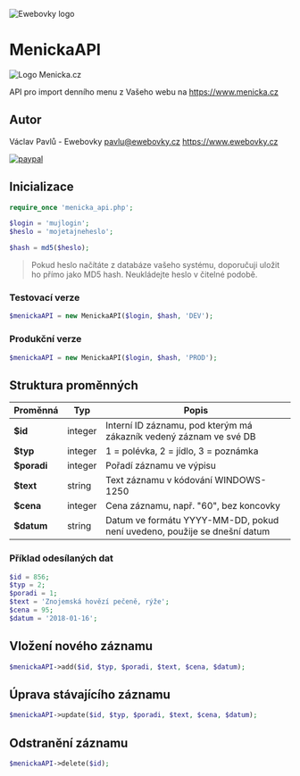 ![Ewebovky logo](https://scontent-vie1-1.xx.fbcdn.net/v/t1.0-9/300307_143851005784634_13358189_n.jpg?_nc_cat=0&_nc_eui2=v1%3AAeHq0jKWvQke55cHedbMH5C5LhEgMjChGFvnpLMFVkVTOcO3WF_8HRj5OutkzR_uNr0jW6oBzSvkjDB2cwQK0fJEwzcnSR4OyAsEOL6Ls2QaNA&oh=84ad3b53eaab5d953842cc0603793b1a&oe=5B512ADB)

# MenickaAPI

![Logo Menicka.cz](http://www.menicka.cz/files/podpora/dennimenu_small.png)

API pro import denního menu z Vašeho webu na https://www.menicka.cz

## Autor
Václav Pavlů - Ewebovky
pavlu@ewebovky.cz
https://www.ewebovky.cz

[![paypal](https://www.paypalobjects.com/en_US/i/btn/btn_donateCC_LG.gif)](https://www.paypal.com/cgi-bin/webscr?cmd=_s-xclick&hosted_button_id=7SYEEFZ4DR8SC)

## Inicializace

```php
require_once 'menicka_api.php';

$login = 'mujlogin';
$heslo = 'mojetajneheslo';

$hash = md5($heslo);
```
> Pokud heslo načítáte z databáze vašeho systému, doporučuji uložit ho přímo jako MD5 hash. Neukládejte heslo v čitelné podobě. 

### Testovací verze

```php
$menickaAPI = new MenickaAPI($login, $hash, 'DEV');
```

### Produkční verze

```php
$menickaAPI = new MenickaAPI($login, $hash, 'PROD');
```
## Struktura proměnných

Proměnná | Typ | Popis
------------ | ------------- | ---------
**$id** | integer | Interní ID záznamu, pod kterým má zákazník vedený záznam ve své DB
**$typ** | integer | 1 = polévka, 2 = jídlo, 3 = poznámka
**$poradi** | integer | Pořadí záznamu ve výpisu
**$text** | string | Text záznamu v kódování WINDOWS-1250
**$cena** | integer | Cena záznamu, např. "60", bez koncovky
**$datum** | string | Datum ve formátu YYYY-MM-DD, pokud není uvedeno, použije se dnešní datum

### Příklad odesílaných dat

```php
$id = 856;
$typ = 2;
$poradi = 1;
$text = 'Znojemská hovězí pečeně, rýže';
$cena = 95;
$datum = '2018-01-16';
```

## Vložení nového záznamu

```php
$menickaAPI->add($id, $typ, $poradi, $text, $cena, $datum);
```

## Úprava stávajícího záznamu

```php
$menickaAPI->update($id, $typ, $poradi, $text, $cena, $datum);
```
## Odstranění záznamu

```php
$menickaAPI->delete($id);
```
